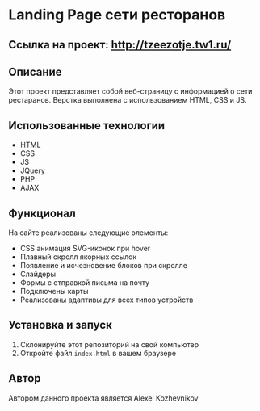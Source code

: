 
# Landing Page сети ресторанов

## Ссылка на проект: http://tzeezotje.tw1.ru/

## Описание
Этот проект представляет собой веб-страницу с информацией о сети рестаранов. Верстка выполнена с использованием HTML, CSS и JS.

## Использованные технологии
- HTML
- CSS
- JS
- JQuery
- PHP
- AJAX

## Функционал

На сайте реализованы следующие элементы:

- CSS анимация SVG-иконок при hover
- Плавный скролл якорных ссылок
- Появление и исчезновение блоков при скролле
- Слайдеры
- Формы с отправкой письма на почту
- Подключены карты
- Реализованы адаптивы для всех типов устройств

## Установка и запуск
1. Склонируйте этот репозиторий на свой компьютер
2. Откройте файл `index.html` в вашем браузере

## Автор
Автором данного проекта является Alexei Kozhevnikov